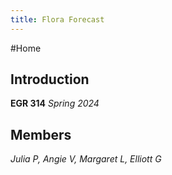 ```yaml
---
title: Flora Forecast
---
```

#Home

## Introduction
**EGR 314**
_Spring 2024_

## Members
_Julia P, Angie V, Margaret L, Elliott G_
